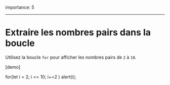 importance: 5

---

# Extraire les nombres pairs dans la boucle

Utilisez la boucle `for` pour afficher les nombres pairs de `2` à `10`.

[demo]

for(let i = 2; i <= 10; i+=2 ) alert(i);